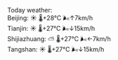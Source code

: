 Today weather:  
Beijing: ☀️ 🌡️+28°C 🌬️↑7km/h  
Tianjin: ☀️ 🌡️+27°C 🌬️↓15km/h  
Shijiazhuang: ⛅️  🌡️+27°C 🌬️←7km/h  
Tangshan: ☀️ 🌡️+27°C 🌬️↓15km/h  
